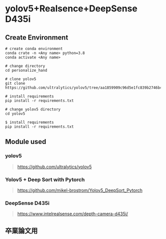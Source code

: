 # yolov5+Realsence+DeepSense D435i

## Create Environment
```shell
# create conda environment
conda crate -n <Any name> python=3.8
conda activate <Any name>

# change directory
cd personalize_hand

# clone yolov5
git clone https://github.com/ultralytics/yolov5/tree/aa1859909c96d5e1fc839b2746b45038ee8465c9

# install requirements
pip install -r requirements.txt

# change yolov5 directory
cd yolov5

$ install requirements
pip install -r requirements.txt
```


## Module used
### yolov5
> https://github.com/ultralytics/yolov5

### Yolov5 + Deep Sort with Pytorch
> https://github.com/mikel-brostrom/Yolov5_DeepSort_Pytorch

### DeepSense D435i
> https://www.intelrealsense.com/depth-camera-d435i/

## 卒業論文用
